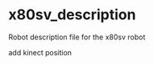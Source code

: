 x80sv_description
=================

Robot description file for the x80sv robot

add kinect position 
